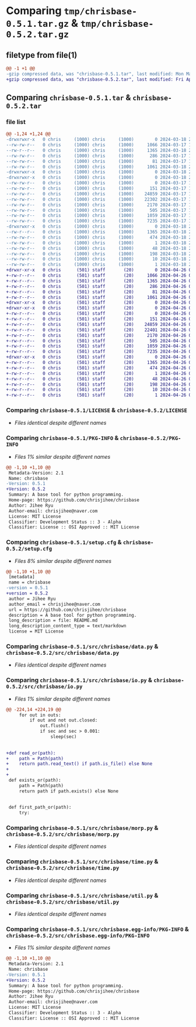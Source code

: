 # Comparing `tmp/chrisbase-0.5.1.tar.gz` & `tmp/chrisbase-0.5.2.tar.gz`

## filetype from file(1)

```diff
@@ -1 +1 @@
-gzip compressed data, was "chrisbase-0.5.1.tar", last modified: Mon Mar 18 23:39:54 2024, max compression
+gzip compressed data, was "chrisbase-0.5.2.tar", last modified: Fri Apr 26 08:52:24 2024, max compression
```

## Comparing `chrisbase-0.5.1.tar` & `chrisbase-0.5.2.tar`

### file list

```diff
@@ -1,24 +1,24 @@
-drwxrwxr-x   0 chris     (1000) chris     (1000)        0 2024-03-18 23:39:54.271437 chrisbase-0.5.1/
--rw-rw-r--   0 chris     (1000) chris     (1000)     1066 2024-03-17 13:02:43.000000 chrisbase-0.5.1/LICENSE
--rw-r--r--   0 chris     (1000) chris     (1000)     1365 2024-03-18 23:39:54.271437 chrisbase-0.5.1/PKG-INFO
--rw-rw-r--   0 chris     (1000) chris     (1000)      286 2024-03-17 13:02:43.000000 chrisbase-0.5.1/README.md
--rw-rw-r--   0 chris     (1000) chris     (1000)       81 2024-03-17 13:02:43.000000 chrisbase-0.5.1/pyproject.toml
--rw-rw-r--   0 chris     (1000) chris     (1000)     1061 2024-03-18 23:39:54.271437 chrisbase-0.5.1/setup.cfg
-drwxrwxr-x   0 chris     (1000) chris     (1000)        0 2024-03-18 23:39:54.267437 chrisbase-0.5.1/src/
-drwxrwxr-x   0 chris     (1000) chris     (1000)        0 2024-03-18 23:39:54.271437 chrisbase-0.5.1/src/chrisbase/
--rw-rw-r--   0 chris     (1000) chris     (1000)        0 2024-03-17 13:02:43.000000 chrisbase-0.5.1/src/chrisbase/__init__.py
--rw-rw-r--   0 chris     (1000) chris     (1000)      151 2024-03-17 13:02:43.000000 chrisbase-0.5.1/src/chrisbase/cli.py
--rw-rw-r--   0 chris     (1000) chris     (1000)    24859 2024-03-17 15:27:19.000000 chrisbase-0.5.1/src/chrisbase/data.py
--rw-rw-r--   0 chris     (1000) chris     (1000)    22302 2024-03-17 13:02:43.000000 chrisbase-0.5.1/src/chrisbase/io.py
--rw-rw-r--   0 chris     (1000) chris     (1000)     2170 2024-03-17 13:02:43.000000 chrisbase-0.5.1/src/chrisbase/morp.py
--rw-rw-r--   0 chris     (1000) chris     (1000)      505 2024-03-17 13:02:43.000000 chrisbase-0.5.1/src/chrisbase/net.py
--rw-rw-r--   0 chris     (1000) chris     (1000)     1059 2024-03-17 13:02:43.000000 chrisbase-0.5.1/src/chrisbase/time.py
--rw-rw-r--   0 chris     (1000) chris     (1000)     7235 2024-03-17 13:02:43.000000 chrisbase-0.5.1/src/chrisbase/util.py
-drwxrwxr-x   0 chris     (1000) chris     (1000)        0 2024-03-18 23:39:54.271437 chrisbase-0.5.1/src/chrisbase.egg-info/
--rw-r--r--   0 chris     (1000) chris     (1000)     1365 2024-03-18 23:39:54.000000 chrisbase-0.5.1/src/chrisbase.egg-info/PKG-INFO
--rw-rw-r--   0 chris     (1000) chris     (1000)      474 2024-03-18 23:39:54.000000 chrisbase-0.5.1/src/chrisbase.egg-info/SOURCES.txt
--rw-rw-r--   0 chris     (1000) chris     (1000)        1 2024-03-18 23:39:54.000000 chrisbase-0.5.1/src/chrisbase.egg-info/dependency_links.txt
--rw-rw-r--   0 chris     (1000) chris     (1000)       48 2024-03-18 23:39:54.000000 chrisbase-0.5.1/src/chrisbase.egg-info/entry_points.txt
--rw-rw-r--   0 chris     (1000) chris     (1000)      198 2024-03-18 23:39:54.000000 chrisbase-0.5.1/src/chrisbase.egg-info/requires.txt
--rw-rw-r--   0 chris     (1000) chris     (1000)       10 2024-03-18 23:39:54.000000 chrisbase-0.5.1/src/chrisbase.egg-info/top_level.txt
--rw-rw-r--   0 chris     (1000) chris     (1000)        1 2024-03-18 23:39:54.000000 chrisbase-0.5.1/src/chrisbase.egg-info/zip-safe
+drwxr-xr-x   0 chris      (501) staff       (20)        0 2024-04-26 08:52:24.615158 chrisbase-0.5.2/
+-rw-r--r--   0 chris      (501) staff       (20)     1066 2024-04-26 07:53:21.000000 chrisbase-0.5.2/LICENSE
+-rw-r--r--   0 chris      (501) staff       (20)     1365 2024-04-26 08:52:24.615088 chrisbase-0.5.2/PKG-INFO
+-rw-r--r--   0 chris      (501) staff       (20)      286 2024-04-26 07:53:21.000000 chrisbase-0.5.2/README.md
+-rw-r--r--   0 chris      (501) staff       (20)       81 2024-04-26 07:53:21.000000 chrisbase-0.5.2/pyproject.toml
+-rw-r--r--   0 chris      (501) staff       (20)     1061 2024-04-26 08:52:24.615479 chrisbase-0.5.2/setup.cfg
+drwxr-xr-x   0 chris      (501) staff       (20)        0 2024-04-26 08:52:24.612408 chrisbase-0.5.2/src/
+drwxr-xr-x   0 chris      (501) staff       (20)        0 2024-04-26 08:52:24.613821 chrisbase-0.5.2/src/chrisbase/
+-rw-r--r--   0 chris      (501) staff       (20)        0 2024-04-26 07:53:21.000000 chrisbase-0.5.2/src/chrisbase/__init__.py
+-rw-r--r--   0 chris      (501) staff       (20)      151 2024-04-26 07:53:21.000000 chrisbase-0.5.2/src/chrisbase/cli.py
+-rw-r--r--   0 chris      (501) staff       (20)    24859 2024-04-26 07:53:21.000000 chrisbase-0.5.2/src/chrisbase/data.py
+-rw-r--r--   0 chris      (501) staff       (20)    22401 2024-04-26 08:00:09.000000 chrisbase-0.5.2/src/chrisbase/io.py
+-rw-r--r--   0 chris      (501) staff       (20)     2170 2024-04-26 07:53:21.000000 chrisbase-0.5.2/src/chrisbase/morp.py
+-rw-r--r--   0 chris      (501) staff       (20)      505 2024-04-26 07:53:21.000000 chrisbase-0.5.2/src/chrisbase/net.py
+-rw-r--r--   0 chris      (501) staff       (20)     1059 2024-04-26 07:53:21.000000 chrisbase-0.5.2/src/chrisbase/time.py
+-rw-r--r--   0 chris      (501) staff       (20)     7235 2024-04-26 07:53:21.000000 chrisbase-0.5.2/src/chrisbase/util.py
+drwxr-xr-x   0 chris      (501) staff       (20)        0 2024-04-26 08:52:24.614862 chrisbase-0.5.2/src/chrisbase.egg-info/
+-rw-r--r--   0 chris      (501) staff       (20)     1365 2024-04-26 08:52:24.000000 chrisbase-0.5.2/src/chrisbase.egg-info/PKG-INFO
+-rw-r--r--   0 chris      (501) staff       (20)      474 2024-04-26 08:52:24.000000 chrisbase-0.5.2/src/chrisbase.egg-info/SOURCES.txt
+-rw-r--r--   0 chris      (501) staff       (20)        1 2024-04-26 08:52:24.000000 chrisbase-0.5.2/src/chrisbase.egg-info/dependency_links.txt
+-rw-r--r--   0 chris      (501) staff       (20)       48 2024-04-26 08:52:24.000000 chrisbase-0.5.2/src/chrisbase.egg-info/entry_points.txt
+-rw-r--r--   0 chris      (501) staff       (20)      198 2024-04-26 08:52:24.000000 chrisbase-0.5.2/src/chrisbase.egg-info/requires.txt
+-rw-r--r--   0 chris      (501) staff       (20)       10 2024-04-26 08:52:24.000000 chrisbase-0.5.2/src/chrisbase.egg-info/top_level.txt
+-rw-r--r--   0 chris      (501) staff       (20)        1 2024-04-26 08:52:24.000000 chrisbase-0.5.2/src/chrisbase.egg-info/zip-safe
```

### Comparing `chrisbase-0.5.1/LICENSE` & `chrisbase-0.5.2/LICENSE`

 * *Files identical despite different names*

### Comparing `chrisbase-0.5.1/PKG-INFO` & `chrisbase-0.5.2/PKG-INFO`

 * *Files 1% similar despite different names*

```diff
@@ -1,10 +1,10 @@
 Metadata-Version: 2.1
 Name: chrisbase
-Version: 0.5.1
+Version: 0.5.2
 Summary: A base tool for python programming.
 Home-page: https://github.com/chrisjihee/chrisbase
 Author: Jihee Ryu
 Author-email: chrisjihee@naver.com
 License: MIT License
 Classifier: Development Status :: 3 - Alpha
 Classifier: License :: OSI Approved :: MIT License
```

### Comparing `chrisbase-0.5.1/setup.cfg` & `chrisbase-0.5.2/setup.cfg`

 * *Files 8% similar despite different names*

```diff
@@ -1,10 +1,10 @@
 [metadata]
 name = chrisbase
-version = 0.5.1
+version = 0.5.2
 author = Jihee Ryu
 author_email = chrisjihee@naver.com
 url = https://github.com/chrisjihee/chrisbase
 description = A base tool for python programming.
 long_description = file: README.md
 long_description_content_type = text/markdown
 license = MIT License
```

### Comparing `chrisbase-0.5.1/src/chrisbase/data.py` & `chrisbase-0.5.2/src/chrisbase/data.py`

 * *Files identical despite different names*

### Comparing `chrisbase-0.5.1/src/chrisbase/io.py` & `chrisbase-0.5.2/src/chrisbase/io.py`

 * *Files 1% similar despite different names*

```diff
@@ -224,14 +224,19 @@
     for out in outs:
         if out and not out.closed:
             out.flush()
             if sec and sec > 0.001:
                 sleep(sec)
 
 
+def read_or(path):
+    path = Path(path)
+    return path.read_text() if path.is_file() else None
+
+
 def exists_or(path):
     path = Path(path)
     return path if path.exists() else None
 
 
 def first_path_or(path):
     try:
```

### Comparing `chrisbase-0.5.1/src/chrisbase/morp.py` & `chrisbase-0.5.2/src/chrisbase/morp.py`

 * *Files identical despite different names*

### Comparing `chrisbase-0.5.1/src/chrisbase/time.py` & `chrisbase-0.5.2/src/chrisbase/time.py`

 * *Files identical despite different names*

### Comparing `chrisbase-0.5.1/src/chrisbase/util.py` & `chrisbase-0.5.2/src/chrisbase/util.py`

 * *Files identical despite different names*

### Comparing `chrisbase-0.5.1/src/chrisbase.egg-info/PKG-INFO` & `chrisbase-0.5.2/src/chrisbase.egg-info/PKG-INFO`

 * *Files 1% similar despite different names*

```diff
@@ -1,10 +1,10 @@
 Metadata-Version: 2.1
 Name: chrisbase
-Version: 0.5.1
+Version: 0.5.2
 Summary: A base tool for python programming.
 Home-page: https://github.com/chrisjihee/chrisbase
 Author: Jihee Ryu
 Author-email: chrisjihee@naver.com
 License: MIT License
 Classifier: Development Status :: 3 - Alpha
 Classifier: License :: OSI Approved :: MIT License
```

